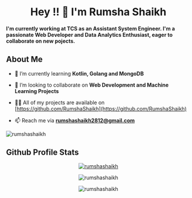 <h1 align="center">Hey !! 👋 I'm Rumsha Shaikh</h1>
<h4 align="left">I'm currently working at TCS as an Assistant System Engineer. I'm a passionate Web Developer and Data Analytics Enthusiast, eager to collaborate on new pojects.</h4>

<h2 align="left">About Me</h2>
<p>
<!-- - 🔭 I’m currently working on **ghfvgh** -->

- 🌱 I’m currently learning **Kotlin, Golang and MongoDB**

- 👯 I’m looking to collaborate on **Web Development and Machine Learning Projects**

- 👨‍💻 All of my projects are available on [https://github.com/RumshaShaikh](https://github.com/RumshaShaikh)

- 📫 Reach me via **rumshashaikh2812@gmail.com**

<!-- - 📄 Know about my experiences [Rumsha_Resume](Rumsha_Resume) -->
</p>

<!-- <p align="left"><a href="https://muzaffar-khan.github.io/Portfolio/" target="blank"><img src="https://img.shields.io/badge/Rumsha%20Shaikh-Portfolio-green" alt="rumshashaikh"/></a> &nbsp; &nbsp; &nbsp; -->
<!--
<a href="https://github.com/RumshaShaikh" target="blank"><img src="https://img.shields.io/badge/Rumsha%20Shaikh-Github-green" alt="rumshashaikh" /> </a></p>

<p align="left"> 
  <a href="https://github.com/RumshaShaikh?tab=repositories&sort=stargazers#gh-light-mode-only">
    <img alt="total stars" title="Total stars on GitHub" src="https://custom-icon-badges.demolab.com/github/stars/RumshaShaikh?color=3ea97d&style=for-the-badge&labelColor=40b682&logo=star#gh-light-mode-only"/></a>
  
  <a href="https://github.com/RumshaShaikh?tab=repositories&sort=stargazers#gh-dark-mode-only">
    <img alt="total stars" title="Total stars on GitHub" src="https://custom-icon-badges.demolab.com/github/stars/RumshaShaikh?color=c691e9&style=for-the-badge&labelColor=655489&logo=star#gh-dark-mode-only"/></a>
  
  <a href="https://github.com/RumshaShaikh?tab=followers#gh-light-mode-only">
    <img alt="followers" title="Follow me on Github" src="https://custom-icon-badges.demolab.com/github/followers/RumshaShaikh?color=2c4954&labelColor=2c3e50&style=for-the-badge&logo=person-add&label=Follow&logoColor=white#gh-light-mode-only"/></a>
    
  <a href="https://github.com/RumshaShaikh?tab=followers#gh-dark-mode-only">
    <img alt="followers" title="Follow me on Github" src="https://custom-icon-badges.demolab.com/github/followers/RumshaShaikh?color=f9e692&labelColor=f9e692&style=for-the-badge&logo=person-add&label=Follow&logoColor=white#gh-dark-mode-only"/></a>
</p>
-->
<p align="left"></p>
<p align="left"> <img src="https://komarev.com/ghpvc/?username=rumshashaikh&label=Profile%20views&color=0e75b6&style=flat" alt="rumshashaikh" /> </p>

<!-- <p align="left"> <a href="https://github.com/ryo-ma/github-profile-trophy"><img src="https://github-profile-trophy.vercel.app/?username=rumshashaikh" alt="rumshashaikh" /></a> </p> -->

<h2 align="left">Github Profile Stats</h2>

<p align="center"><a href="https://github.com/RumshaShaikh#gh-dark" target="_blank"><img align="center" src="https://github-readme-streak-stats.herokuapp.com/?user=rumshashaikh&" alt="rumshashaikh" /></a></p>
<p align="center"><img align="center" src="https://github-readme-stats.vercel.app/api?username=rumshashaikh&show_icons=true&locale=en" alt="rumshashaikh" /></p>
<p align="center"><img align="center" src="https://github-readme-stats.vercel.app/api/top-langs?username=rumshashaikh&show_icons=true&locale=en&layout=compact" alt="rumshashaikh" /></p>

<!--
<h2 align="left">Connect With Me</h2>
<p align="left">
<a href="https://linkedin.com/in/rumshashaikh12/" target="blank"><img align="center" src="https://raw.githubusercontent.com/rahuldkjain/github-profile-readme-generator/master/src/images/icons/Social/linked-in-alt.svg" alt="https://www.linkedin.com/in/rumshashaikh12/" height="30" width="40" /></a>
<a href="https://www.hackerrank.com/profile/rumshashaikh2812" target="blank"><img align="center" src="https://raw.githubusercontent.com/rahuldkjain/github-profile-readme-generator/master/src/images/icons/Social/hackerrank.svg" alt="https://www.hackerrank.com/profile/rumshashaikh2812" height="30" width="40" /></a>
</p>
-->
